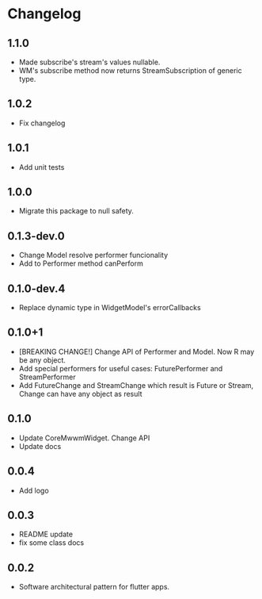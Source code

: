 # Changelog

## 1.1.0

* Made subscribe's stream's values nullable.
* WM's subscribe method now returns StreamSubscription of generic type.

## 1.0.2

* Fix changelog

## 1.0.1

* Add unit tests

## 1.0.0

* Migrate this package to null safety.

## 0.1.3-dev.0

* Change Model resolve performer funcionality
* Add to Performer method canPerform

## 0.1.0-dev.4

* Replace dynamic type in WidgetModel's errorCallbacks

## 0.1.0+1

* [BREAKING CHANGE!] Change API of Performer and Model. Now R may be any object.
* Add special performers for useful cases: FuturePerformer and StreamPerformer
* Add FutureChange<R> and StreamChange<R> which result is Future<R> or Stream<R>, Change<R> can have any object as result
  
## 0.1.0

* Update CoreMwwmWidget. Change API
* Update docs

## 0.0.4 

* Add logo

## 0.0.3
* README update
* fix some class docs

## 0.0.2

* Software architectural pattern for flutter apps.
